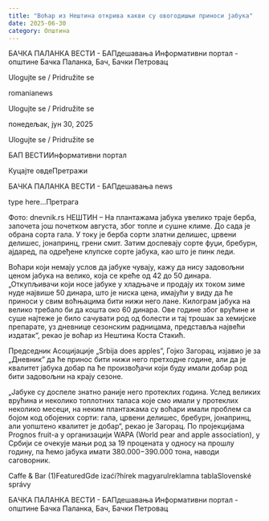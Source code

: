 ```yaml
---
title: "Воћар из Нештина открива какви су овогодишњи приноси јабука"
date: 2025-06-30
category: Општина
---
```


БАЧКА ПАЛАНКА ВЕСТИ - БАПдешавања Информативни портал - општине Бачка Паланка, Бач, Бачки Петровац

Ulogujte se / Pridružite se

romanianews

Ulogujte se / Pridružite se

понедељак, јун 30, 2025

Ulogujte se / Pridružite se

БАП ВЕСТИИнформативни портал

Куцајте овдеПретражи

БАЧКА ПАЛАНКА ВЕСТИ - БАПдешавања news

type here...Претрага

Фото: dnevnik.rs
            НЕШТИН – На плантажама јабука увелико траје берба, започета још почетком августа, због топле и сушне климе. До сада је обрана сорта гала. У току је берба сорти златни делишес, црвени делишес, јонапринц, грени смит. Затим доспевају сорте фуџи, бребурн, ајдаред, па одређене клупске сорте јабука, као што је пинк леди.

Воћари који немају услов да јабуке чувају, кажу да нису задовољни ценом јабука на велико, која се креће од 42 до 50 динара.
„Откупљивачи који носе јабуке у хладњаче и продају их током зиме нуде највише 50 динара, што је ниска цена, имајући у виду да ће приноси у свим воћњацима бити нижи него лане. Килограм јабука на велико требало би да кошта око 60 динара. Ове године због врућине и суше најтеже је било сачувати род од болести и тај трошак за хемијске препарате, уз дневнице сезонским радницама, представља највећи издатак“, рекао је воћар из Нештина Коста Стакић.


Председник Асоцијације „Srbija does apples”, Гојко Загорац, изјавио је за „Дневник” да ће принос бити нижи него претходне године, али да је квалитет јабука добар па ће произвођачи који буду имали добар род бити задовољни на крају сезоне.


„Јабуке су доспеле знатно раније него протеклих година. Услед великих врућина и неколико топлотних таласа које смо имали у протеклих неколико месеци, на неким плантажама су воћари имали проблем са бојом код обојених сорти: гала, црвени делишес, бребурн, јонапринц, али уопштено квалитет је добар“, рекао је Загорац.
По пројекцијама Prognos fruit-a у организацији WAPA (World pear and apple association), у Србији се очекује мањи род за 19 процената у односу на прошлу годину, па ћемо јабука имати 380.000−390.000 тона, наводи саговорник.

Caffe & Bar (1)FeaturedGde izaći?hírek magyarulreklamna tablaSlovenské správy

БАЧКА ПАЛАНКА ВЕСТИ - БАПдешавања Информативни портал - општине Бачка Паланка, Бач, Бачки Петровац
